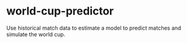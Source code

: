 # world-cup-predictor
Use historical match data to estimate a model to predict matches and simulate the world cup.
